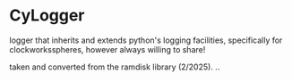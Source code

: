 # CyLogger
logger that inherits and extends python's logging facilities, specifically for clockworksspheres, however always willing to share!

taken and converted from the ramdisk library (2/2025).
..


